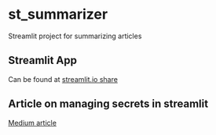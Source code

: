 # st_summarizer
Streamlit project for summarizing articles


## Streamlit App
Can be found at [streamlit.io share](https://jedavis82-st-summarizer-summarizer-app-plwnzi.streamlit.app/)

## Article on managing secrets in streamlit 
[Medium article](https://medium.com/@jaypeterman/managing-secrets-in-streamlit-22285cb9ef54)